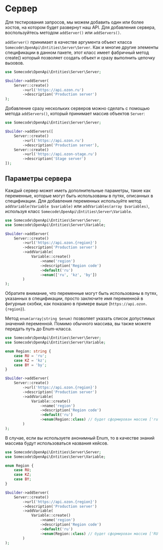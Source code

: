 # Сервер

Для тестирования запросов, мы можем добавить один или более хостов, на котором будет развернут наш API.
Для добавления сервера, воспользуйтесь методом `addServer()` или `addServers()`.

`addServer()` принимает в качестве аргумента объект класса `Somecode\OpenApi\Entities\Server\Server`.
Как и многие другие элементы спецификации в данном пакете, этот класс имеет фабричный метод create()
который позволяет создать объект и сразу выполнить цепочку вызовов.

```php
use Somecode\OpenApi\Entities\Server\Server;

$builder->addServer(
    Server::create()
        ->url('https://api.ozon.ru')
        ->description('Production server')
);
```

Добавление сразу нескольких серверов можно сделать с помощью метода `addServers()`, который принимает массив объектов `Server`:

```php
use Somecode\OpenApi\Entities\Server\Server;

$builder->addServers([
    Server::create()
        ->url('https://api.ozon.ru')
        ->description('Production server'),
    Server::create()
        ->url('https://api.ozon-stage.ru')
        ->description('Stage server')
]);
```

## Параметры сервера

Каждый сервер может иметь дополнительные параметры, такие как переменные, которые могут быть использованы в путях,
описанных в спецификации. Для добавления переменных используйте метод `addVariable(Variable $variable)`
или `addVariables(array $variables)`, используя класс `Somecode\OpenApi\Entities\Server\Variable`.

```php
use Somecode\OpenApi\Entities\Server\Server;
use Somecode\OpenApi\Entities\Server\Variable;

$builder->addServer(
    Server::create()
        ->url('https://api.ozon.{region}')
        ->description('Production server')
        ->addVariable(
            Variable::create()
                ->name('region')
                ->description('Region code')
                ->default('ru')
                ->enum(['ru', 'kz', 'by'])
        )
);
```

Обратите внимание, что переменные могут быть использованы в путях, указанных в спецификации,
просто заключите имя переменной в фигурные скобки, как показано в примере выше (`https://api.ozon.{region}`).

Метод `enum(array|string $enum)` позволяет указать список допустимых значений переменной.
Помимо обычного массива, вы также можете передать путь до Enum-класса.

```php
use Somecode\OpenApi\Entities\Server\Server;
use Somecode\OpenApi\Entities\Server\Variable;

enum Region: string {
    case RU = 'ru';
    case KZ = 'kz';
    case BY = 'by';
}

$builder->addServer(
    Server::create()
        ->url('https://api.ozon.{region}')
        ->description('Production server')
        ->addVariable(
            Variable::create()
                ->name('region')
                ->description('Region code')
                ->default('ru')
                ->enum(Region::class) // будет сформирован массив ['ru', 'kz', 'by'], на основе значений Enum
        )
);
```

В случае, если вы используете анонимный Enum, то в качестве знаний массива будут использоваться названия кейсов.

```php
use Somecode\OpenApi\Entities\Server\Server;
use Somecode\OpenApi\Entities\Server\Variable;

enum Region {
    case RU;
    case KZ;
    case BY;
}

$builder->addServer(
    Server::create()
        ->url('https://api.ozon.{region}')
        ->description('Production server')
        ->addVariable(
            Variable::create()
                ->name('region')
                ->description('Region code')
                ->default('ru')
                ->enum(Region::class) // будет сформирован массив ['RU', 'KZ', 'BY']
        )
);
```
